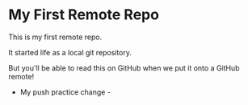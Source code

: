 # My First Remote Repo

This is my first remote repo.

It started life as a local git repository.

But you'll be able to read this on GitHub when we put it onto a GitHub remote!

- My push practice change -

